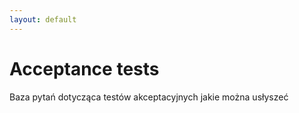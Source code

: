 ```yaml
---
layout: default
---
```

# Acceptance tests

<p>Baza pytań dotycząca testów akceptacyjnych jakie można usłyszeć</p>